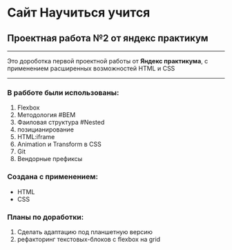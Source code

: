 # Сайт Научиться учится
## Проектная работа №2 от яндекс практикум
------
Это дороботка первой проектной работы от **Яндекс практикума**,
с применением расширенных возможностей HTML и CSS

------
### В рабботе были использованы:
1. Flexbox
2. Методология #BEM
3. Фаиловая структура #Nested
4. позицианирование
5. HTML:iframe
6. Animation и Transform в CSS
7. Git
8. Вендорные префиксы

### Создана с применением:
- HTML
- CSS

### Планы по доработки:
1. Сделать адаптацию под планшетную версию
2. рефакторинг текстовых-блоков с flexbox на grid
